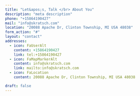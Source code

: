 ```yaml
---
title: "Let&apos;s, Talk </br> About You"
description: "meta description"
phone: "+15864190427"
mail: "info@skratsch.com"
location: "20088 Apache Dr, Clinton Township, MI USA 48038"
form_action: "#"
layout: "contact"
addresses:
  - icon: FaUserAlt
    content: +15864190427
    link: tel:+15864190427
  - icon: FaMapMarkerAlt
    content: info@skratsch.com
    link: mailto:info@skratsch.com
  - icon: FaLocation
    content: 20088 Apache Dr, Clinton Township, MI USA 48038

draft: false
---
```


